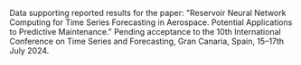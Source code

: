 Data supporting reported results for the paper: "Reservoir Neural Network Computing for Time Series Forecasting in Aerospace. Potential Applications to Predictive Maintenance."
Pending acceptance to the 10th International Conference on Time Series and Forecasting, Gran Canaria, Spain, 15–17th July 2024.
